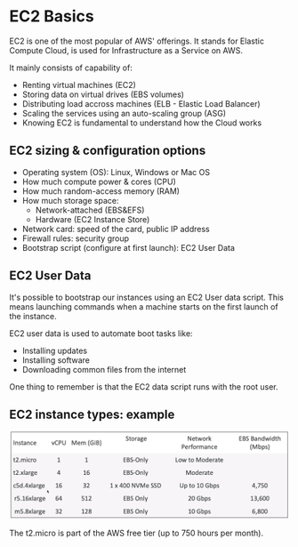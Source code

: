 # EC2 Basics

EC2 is one of the most popular of AWS' offerings. It stands for Elastic Compute Cloud, is used for Infrastructure as a Service on AWS.

It mainly consists of capability of:
- Renting virtual machines (EC2)
- Storing data on virtual drives (EBS volumes)
- Distributing load accross machines (ELB - Elastic Load Balancer)
- Scaling the services using an auto-scaling group (ASG)
- Knowing EC2 is fundamental to understand how the Cloud works

## EC2 sizing & configuration options

- Operating system (OS): Linux, Windows or Mac OS
- How much compute power & cores (CPU)
- How much random-access memory (RAM)
- How much storage space:
    - Network-attached (EBS&EFS)
    - Hardware (EC2 Instance Store)
- Network card: speed of the card, public IP address
- Firewall rules: security group
- Bootstrap script (configure at first launch): EC2 User Data

## EC2 User Data

It's possible to bootstrap our instances using an EC2 User data script. This means launching commands when a machine starts on the first launch of the instance.

EC2 user data is used to automate boot tasks like:
- Installing updates
- Installing software
- Downloading common files from the internet

One thing to remember is that the EC2 data script runs with the root user.

## EC2 instance types: example

![](img/2021-08-17-12-07-26.png)

The t2.micro is part of the AWS free tier (up to 750 hours per month).


